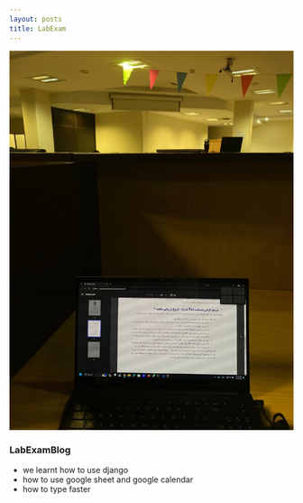 ```yaml
---
layout: posts
title: LabExam
---
```


![labexam image](/assets/img/labexam.jpg)

### LabExamBlog

- we learnt how to use django
- how to use google sheet and google calendar
- how to type faster
